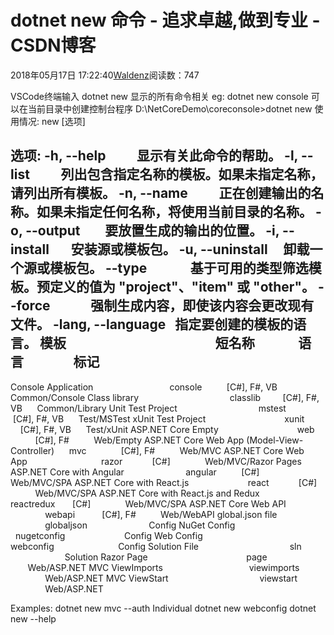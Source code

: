 
# dotnet new 命令 - 追求卓越,做到专业 - CSDN博客


2018年05月17日 17:22:40[Waldenz](https://me.csdn.net/enter89)阅读数：747


VSCode终端输入 dotnet new 显示的所有命令相关
eg: dotnet new console 可以在当前目录中创建控制台程序
D:\NetCoreDemo\coreconsole>dotnet new
使用情况: new [选项]

选项:
-h, --help          显示有关此命令的帮助。
-l, --list          列出包含指定名称的模板。如果未指定名称，请列出所有模板。
-n, --name          正在创建输出的名称。如果未指定任何名称，将使用当前目录的名称。
-o, --output        要放置生成的输出的位置。
-i, --install       安装源或模板包。
-u, --uninstall     卸载一个源或模板包。
--type              基于可用的类型筛选模板。预定义的值为 "project"、"item" 或 "other"。
--force             强制生成内容，即使该内容会更改现有文件。
-lang, --language   指定要创建的模板的语言。
模板                                                短名称              语言                标记
--------------------------------------------------------------------------------------------------------
Console Application                               console          [C\#], F\#, VB      Common/Console
Class library                                     classlib         [C\#], F\#, VB      Common/Library
Unit Test Project                                 mstest           [C\#], F\#, VB      Test/MSTest
xUnit Test Project                                xunit            [C\#], F\#, VB      Test/xUnit
ASP.NET Core Empty                                web              [C\#], F\#          Web/Empty
ASP.NET Core Web App (Model-View-Controller)      mvc              [C\#], F\#          Web/MVC
ASP.NET Core Web App                              razor            [C\#]              Web/MVC/Razor Pages
ASP.NET Core with Angular                         angular          [C\#]              Web/MVC/SPA
ASP.NET Core with React.js                        react            [C\#]              Web/MVC/SPA
ASP.NET Core with React.js and Redux              reactredux       [C\#]              Web/MVC/SPA
ASP.NET Core Web API                              webapi           [C\#], F\#          Web/WebAPI
global.json file                                  globaljson                         Config
NuGet Config                                      nugetconfig                        Config
Web Config                                        webconfig                          Config
Solution File                                     sln                                Solution
Razor Page                                        page                               Web/ASP.NET
MVC ViewImports                                   viewimports                        Web/ASP.NET
MVC ViewStart                                     viewstart                          Web/ASP.NET

Examples:
dotnet new mvc --auth Individual
dotnet new webconfig
dotnet new --help


